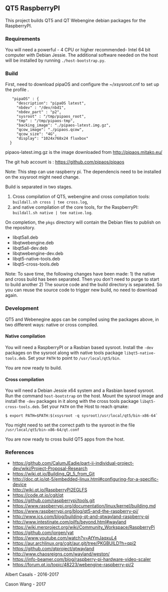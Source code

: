 ## QT5 RaspberryPI

This project builds QT5 and QT Webengine debian packages for the RaspberryPI.

### Requirements

You will need a powerful - 4 CPU or higher recommended-  Intel 64 bit computer with Debian Jessie.
The additional software needed on the host will be installed by running `./host-bootstrap.py`.

### Build

First, need to download pipaOS and configure the ~/xsysroot.cnf to set up the profile .
 
 
```
   "pipaOS" : {
     "description": "pipaOS latest",
     "nbdev" : "/dev/nbd1",
     "nbdev_part" : "p2",
     "sysroot" : "/tmp/pipaos_root",
     "tmp" : "/tmp/pipaos-tmp",
     "backing_image": "./pipaos-latest.img.gz",
     "qcow_image": "./pipaos.qcow",
     "qcow_size": "4G",
     "display": "1024x768x24 fluxbox"
  }

```

pipaos-latest.img.gz is the image downloaded from  http://pipaos.mitako.eu/

The git hub account is : https://github.com/pipaos/pipaos

Note: This step can use raspberry pi. The dependencis need to be installed on the xsysroot might need change.


Build is separated in two stages.

1) Cross compilation of QT5, webengine and cross compilation tools: `buildall.sh cross | tee cross.log`,
2) and native compilation of the core tools, for the RaspberryPI: `buildall.sh native | tee native.log`.

On completion, the `pkgs` directory will contain the Debian files to publish on the repository.

 * libqt5all.deb
 * libqtwebengine.deb
 * libqt5all-dev.deb
 * libqtwebengine-dev.deb
 * libqt5-native-tools.deb
 * libqt5-cross-tools.deb

Note:
   To save time, the following changes have been made:
    1) the native and cross build has been separated. Then you don't need to purge to start to build another 
    2) The source code and the build directory is separated. So you can reuse the source code to trigger new build, no need to download again.
     
### Development

QT5 and Webenegine apps can be compiled using the packages above, in two different ways: native or cross compiled.

#### Native compilation

You will need a RaspberryPI or a Rasbian based sysroot. Install the `-dev` packages on the sysroot along
with native tools package `libqt5-native-tools.deb`. Set your `PATH` to point to `/usr/local/qt5/bin`. 

You are now ready to build.

#### Cross compilation

You will need a Debian Jessie x64 system and a Rasbian based sysroot. Run the command `host-bootstrap` on the host.
Mount the sysroot image and install the `-dev` packages in it along with the cross tools package `libqt5-cross-tools.deb`.
Set your `PATH` on the Host to reach qmake:

```
$ export PATH=$PATH:$(xsysroot -q sysroot)/usr/local/qt5/bin-x86-64`
```


You might need to set the correct path to the sysroot in the file `/usr/local/qt5/bin-x86-64/qt.conf`

You are now ready to cross build QT5 apps from the host.


### References

 * https://github.com/CalumJEadie/part-ii-individual-project-dev/wiki/Project-Proposal-Research
 * https://wiki.qt.io/Building_Qt_5_from_Git
 * http://doc.qt.io/qt-5/embedded-linux.html#configuring-for-a-specific-device
 * http://wiki.qt.io/RaspberryPi2EGLFS
 * https://code.qt.io/cgit/qt
 * https://github.com/raspberrypi/tools.git
 * https://www.raspberrypi.org/documentation/linux/kernel/building.md
 * https://www.raspberrypi.org/blog/qt5-and-the-raspberry-pi/
 * http://www.ics.com/blog/building-qt-and-qtwayland-raspberry-pi
 * http://www.intestinate.com/pilfs/beyond.html#wayland
 * https://wiki.merproject.org/wiki/Community_Workspace/RaspberryPi
 * https://github.com/jorgen/yat
 * https://www.youtube.com/watch?v=AtYmJaqxuL4
 * https://aur.archlinux.org/cgit/aur.git/tree/PKGBUILD?h=qpi2
 * https://github.com/qtproject/qtwayland
 * http://www.chaosreigns.com/wayland/weston/
 * https://info-beamer.com/blog/raspberry-pi-hardware-video-scaler
 * https://forum.qt.io/topic/48223/webengine-raspberry-pi/2

Albert Casals - 2016-2017

Cason Wang - 2017 
